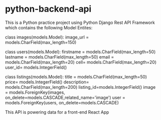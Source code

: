 # python-backend-api
This is a Python practice project using Python Django Rest API Framework which contains the following Model Entites: 

class images(models.Model):
    image_url = models.CharField(max_length=150)
        
class users(models.Model):
    firstname = models.CharField(max_length=50)
    lastname = models.CharField(max_length=50)
    email = models.CharField(max_length=20)
    cell=  models.CharField(max_length=20)
    user_id= models.IntegerField()

class listings(models.Model):
    title = models.CharField(max_length=50)
    price= models.IntegerField()
    description= models.CharField(max_length=200)
    listing_id=models.IntegerField()
    image =  models.ForeignKey(images, on_delete=models.CASCADE,related_name='image') 
    user =  models.ForeignKey(users, on_delete=models.CASCADE)   
    
    
This API is powering data for a front-end React App
  
